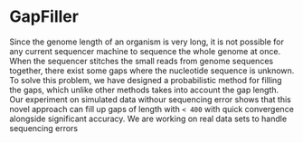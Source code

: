 # GapFiller

Since the genome length of an organism is very long, it is not possible for any current sequencer machine to sequence the whole genome at once. 
When the sequencer stitches the small reads from genome sequences together, there exist some gaps where the nucleotide sequence is unknown. 
To solve this problem, we have designed a probabilistic method for filling the gaps, which unlike other methods takes into account the gap length. 
Our experiment on simulated data withour sequencing error shows that this novel approach can fill up gaps of length with `< 400` with quick convergence alongside significant accuracy. 
We are working on real data sets to handle sequencing errors